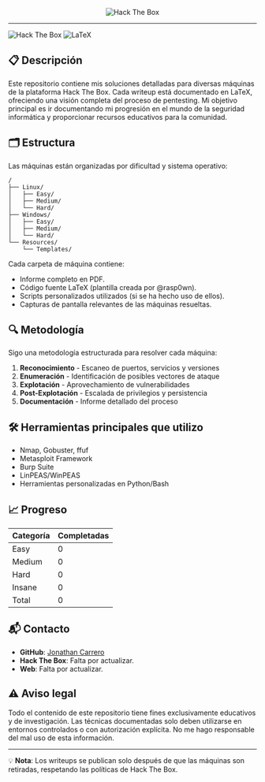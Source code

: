 <p align="center">
  <img src="https://i.ibb.co/tM9v7nR5/image-5.png" alt="Hack The Box">
</p>

--- 

![Hack The Box](https://img.shields.io/badge/Hack%20The%20Box-9FEF00?style=for-the-badge&logo=hackthebox&logoColor=black)
![LaTeX](https://img.shields.io/badge/LaTeX-008080?style=for-the-badge&logo=latex&logoColor=white)

## 📋 Descripción

Este repositorio contiene mis soluciones detalladas para diversas máquinas de la plataforma Hack The Box. Cada writeup está documentado en LaTeX, ofreciendo una visión completa del proceso de pentesting. Mi objetivo principal es ir documentando mi progresión en el mundo de la seguridad informática y proporcionar recursos educativos para la comunidad.

## 🗂️ Estructura

Las máquinas están organizadas por dificultad y sistema operativo:

```
/
├── Linux/
│   ├── Easy/
│   ├── Medium/
│   └── Hard/
├── Windows/
│   ├── Easy/
│   ├── Medium/
│   └── Hard/
└── Resources/
    └── Templates/
```

Cada carpeta de máquina contiene:
- Informe completo en PDF.
- Código fuente LaTeX (plantilla creada por @rasp0wn).
- Scripts personalizados utilizados (si se ha hecho uso de ellos).
- Capturas de pantalla relevantes de las máquinas resueltas.

## 🔍 Metodología

Sigo una metodología estructurada para resolver cada máquina:

1. **Reconocimiento** - Escaneo de puertos, servicios y versiones
2. **Enumeración** - Identificación de posibles vectores de ataque
3. **Explotación** - Aprovechamiento de vulnerabilidades
4. **Post-Explotación** - Escalada de privilegios y persistencia
5. **Documentación** - Informe detallado del proceso

## 🛠️ Herramientas principales que utilizo

- Nmap, Gobuster, ffuf
- Metasploit Framework
- Burp Suite
- LinPEAS/WinPEAS
- Herramientas personalizadas en Python/Bash

## 📈 Progreso

| Categoría | Completadas |
|-----------|-------------|
| Easy      | 0           |
| Medium    | 0           |
| Hard      | 0           |
| Insane    | 0           |
| Total     | 0           |

## 📬 Contacto

- **GitHub**: [Jonathan Carrero](https://github.com/joncarre)
- **Hack The Box**: Falta por actualizar.
- **Web**: Falta por actualizar.

## ⚠️ Aviso legal

Todo el contenido de este repositorio tiene fines exclusivamente educativos y de investigación. Las técnicas documentadas solo deben utilizarse en entornos controlados o con autorización explícita. No me hago responsable del mal uso de esta información.

---

💡 **Nota**: Los writeups se publican solo después de que las máquinas son retiradas, respetando las políticas de Hack The Box.
